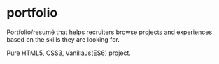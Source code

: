 # portfolio
Portfolio/resumé that helps recruiters browse projects and experiences based on the skills they are looking for. 

Pure HTML5, CSS3, VanillaJs(ES6) project.
